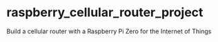 # raspberry_cellular_router_project
Build a cellular router with a Raspberry Pi Zero for the Internet of Things
